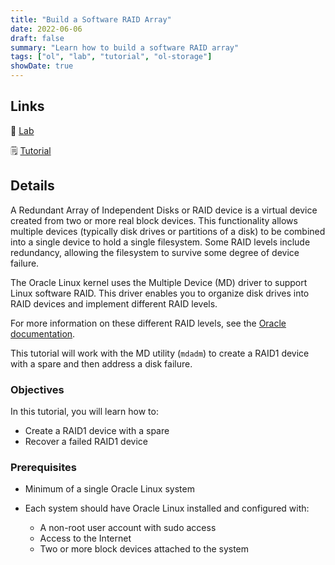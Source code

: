 ```yaml
---
title: "Build a Software RAID Array"
date: 2022-06-06
draft: false
summary: "Learn how to build a software RAID array"
tags: ["ol", "lab", "tutorial", "ol-storage"]
showDate: true
---
```


## Links

:crescent_moon: [Lab](https://luna.oracle.com/lab/2c5aab94-cacb-4978-b0c9-aca5c953f6e4)

:spiral_notepad: [Tutorial](https://docs.oracle.com/en/learn/ol-mdadm)

## Details

A Redundant Array of Independent Disks or RAID device is a virtual device created from two or more real block devices. This functionality allows multiple devices (typically disk drives or partitions of a disk) to be combined into a single device to hold a single filesystem. Some RAID levels include redundancy, allowing the filesystem to survive some degree of device failure.

The Oracle Linux kernel uses the Multiple Device (MD) driver to support Linux software RAID. This driver enables you to organize disk drives into RAID devices and implement different RAID levels.

For more information on these different RAID levels, see the [Oracle documentation](https://docs.oracle.com/en/operating-systems/oracle-linux/8/stordev/stordev-WorkingWithSoftwareRAID.html#about-raid).

This tutorial will work with the MD utility (`mdadm`) to create a RAID1 device with a spare and then address a disk failure.

### Objectives

In this tutorial, you will learn how to:

   - Create a RAID1 device with a spare
   - Recover a failed RAID1 device

### Prerequisites

- Minimum of a single Oracle Linux system

- Each system should have Oracle Linux installed and configured with:
    - A non-root user account with sudo access
    - Access to the Internet
    - Two or more block devices attached to the system 
